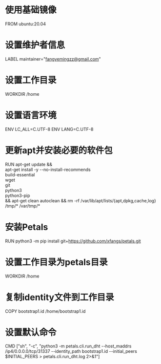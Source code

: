 # 使用基础镜像
FROM ubuntu:20.04

# 设置维护者信息
LABEL maintainer="fangyemingzz@gmail.com"

# 设置工作目录
WORKDIR /home

# 设置语言环境
ENV LC_ALL=C.UTF-8
ENV LANG=C.UTF-8

# 更新apt并安装必要的软件包
RUN apt-get update && \
  apt-get install -y --no-install-recommends \
  build-essential \
  wget \
  git \
  python3 \
  python3-pip \
  && apt-get clean autoclean && rm -rf /var/lib/apt/lists/{apt,dpkg,cache,log} /tmp/* /var/tmp/*

# 安装Petals
RUN python3 -m pip install git+https://github.com/xfangs/petals.git

# 设置工作目录为petals目录
WORKDIR /home

# 复制identity文件到工作目录
COPY bootstrap1.id /home/bootstrap1.id

# 设置默认命令
CMD ["sh", "-c", "python3 -m petals.cli.run_dht --host_maddrs /ip4/0.0.0.0/tcp/31337 --identity_path bootstrap1.id --initial_peers $INITIAL_PEERS > petals.cli.run_dht.log 2>&1"]

